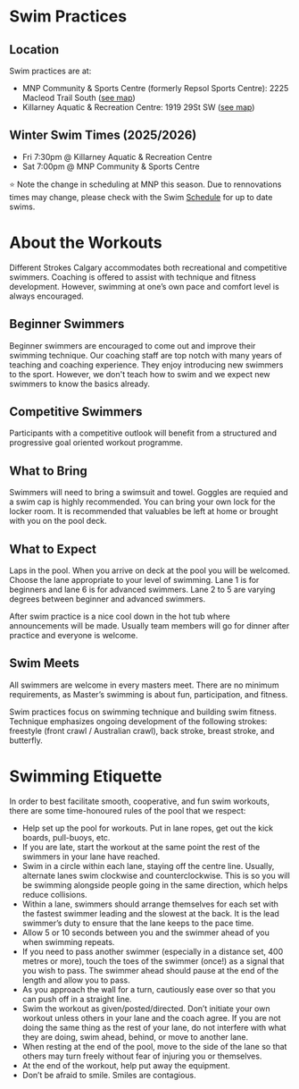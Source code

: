 # Swim Practices

## Location

Swim practices are at:
- MNP Community & Sports Centre (formerly Repsol Sports Centre):
2225 Macleod Trail South ([see map](https://goo.gl/maps/F52emnWt6MQroyK18))
- Killarney Aquatic & Recreation Centre:
1919 29St SW ([see map](https://goo.gl/maps/7rUB9sq2K3D6pd5J7))

## Winter Swim Times (2025/2026)
 - Fri 7:30pm @ Killarney Aquatic & Recreation Centre
 - Sat 7:00pm @ MNP Community & Sports Centre

:star: Note the change in scheduling at MNP this season. Due to rennovations times may change, please check with the Swim [Schedule](Schedule) for up to date swims.

# About the Workouts

Different Strokes Calgary accommodates both recreational and competitive swimmers. Coaching is offered to assist with technique and fitness development. However, swimming at one’s own pace and comfort level is always encouraged.

## Beginner Swimmers

Beginner swimmers are encouraged to come out and improve their swimming technique. Our coaching staff are top notch with many years of teaching and coaching experience. They enjoy introducing new swimmers to the sport. However, we don't teach how to swim and we expect new swimmers to know the basics already.

## Competitive Swimmers

Participants with a competitive outlook will benefit from a structured and progressive goal oriented workout programme.

## What to Bring

Swimmers will need to bring a swimsuit and towel. Goggles are requied and a swim cap is highly recommended. You can bring your own lock for the locker room. It is recommended that valuables be left at home or brought with you on the pool deck.

## What to Expect

Laps in the pool. When you arrive on deck at the pool you will be welcomed. Choose the lane appropriate to your level of swimming. Lane 1 is for beginners and lane 6 is for advanced swimmers. Lane 2 to 5 are varying degrees between beginner and advanced swimmers.

After swim practice is a nice cool down in the hot tub where announcements will be made. Usually team members will go for dinner after practice and everyone is welcome.

## Swim Meets

All swimmers are welcome in every masters meet. There are no minimum requirements, as Master’s swimming is about fun, participation, and fitness.

Swim practices focus on swimming technique and building swim fitness. Technique emphasizes ongoing development of the following strokes: freestyle (front crawl / Australian crawl), back stroke, breast stroke, and butterfly.

# Swimming Etiquette

In order to best facilitate smooth, cooperative, and fun swim workouts, there are some time-honoured rules of the pool that we respect:

- Help set up the pool for workouts. Put in lane ropes, get out the kick boards, pull-buoys, etc.
- If you are late, start the workout at the same point the rest of the swimmers in your lane have reached.
- Swim in a circle within each lane, staying off the centre line. Usually, alternate lanes swim clockwise and counterclockwise. This is so you will be swimming alongside people going in the same direction, which helps reduce collisions.
- Within a lane, swimmers should arrange themselves for each set with the fastest swimmer leading and the slowest at the back. It is the lead swimmer’s duty to ensure that the lane keeps to the pace time.
- Allow 5 or 10 seconds between you and the swimmer ahead of you when swimming repeats.
- If you need to pass another swimmer (especially in a distance set, 400 metres or more), touch the toes of the swimmer (once!) as a signal that you wish to pass. The swimmer ahead should pause at the end of the length and allow you to pass.
- As you approach the wall for a turn, cautiously ease over so that you can push off in a straight line.
- Swim the workout as given/posted/directed. Don’t initiate your own workout unless others in your lane and the coach agree. If you are not doing the same thing as the rest of your lane, do not interfere with what they are doing, swim ahead, behind, or move to another lane.
- When resting at the end of the pool, move to the side of the lane so that others may turn freely without fear of injuring you or themselves.
- At the end of the workout, help put away the equipment.
- Don’t be afraid to smile. Smiles are contagious.
